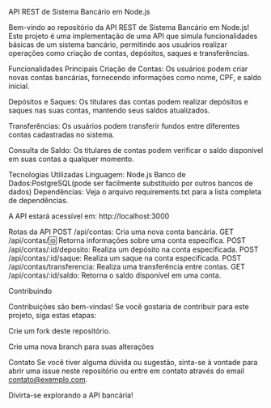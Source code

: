 API REST de Sistema Bancário em Node.js

Bem-vindo ao repositório da API REST de Sistema Bancário em Node.js! Este projeto é uma implementação de uma API que simula funcionalidades básicas de um sistema bancário, permitindo aos usuários realizar operações como criação de contas, depósitos, saques e transferências.

Funcionalidades Principais
Criação de Contas: Os usuários podem criar novas contas bancárias, fornecendo informações como nome, CPF, e saldo inicial.

Depósitos e Saques: Os titulares das contas podem realizar depósitos e saques nas suas contas, mantendo seus saldos atualizados.

Transferências: Os usuários podem transferir fundos entre diferentes contas cadastradas no sistema.

Consulta de Saldo: Os titulares de contas podem verificar o saldo disponível em suas contas a qualquer momento.

Tecnologias Utilizadas
Linguagem: Node.js
Banco de Dados:PostgreSQL(pode ser facilmente substituído por outros bancos de dados)
Dependências: Veja o arquivo requirements.txt para a lista completa de dependências.

A API estará acessível em: http://localhost:3000

Rotas da API
POST /api/contas: Cria uma nova conta bancária.
GET /api/contas/:id: Retorna informações sobre uma conta específica.
POST /api/contas/:id/deposito: Realiza um depósito na conta especificada.
POST /api/contas/:id/saque: Realiza um saque na conta especificada.
POST /api/contas/transferencia: Realiza uma transferência entre contas.
GET /api/contas/:id/saldo: Retorna o saldo disponível em uma conta.

Contribuindo

Contribuições são bem-vindas! Se você gostaria de contribuir para este projeto, siga estas etapas:

Crie um fork deste repositório.

Crie uma nova branch para suas alterações

Contato
Se você tiver alguma dúvida ou sugestão, sinta-se à vontade para abrir uma issue neste repositório ou entre em contato através do email contato@exemplo.com.

Divirta-se explorando a API bancária!
